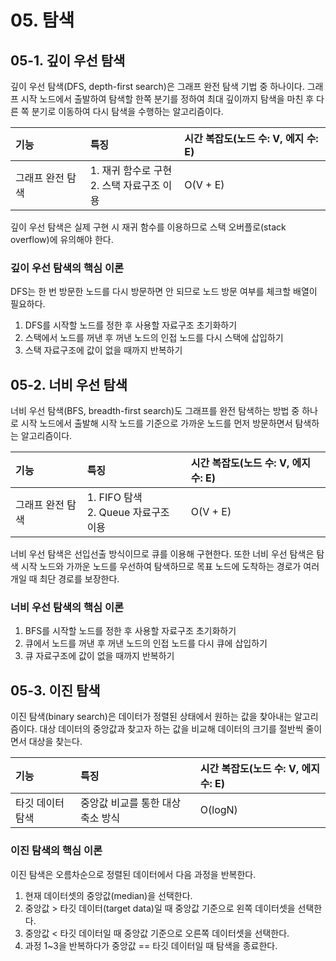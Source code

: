# 05. 탐색

## 05-1. 깊이 우선 탐색

깊이 우선 탐색(DFS, depth-first search)은 그래프 완전 탐색 기법 중 하나이다. 그래프 시작 노드에서 출발하여 탐색할 한쪽 분기를 정하여 최대 깊이까지 탐색을 마친 후 다른 쪽 분기로 이동하여 다시 탐색을 수행하는 알고리즘이다.

| 기능 | 특징 | 시간 복잡도(노드 수: V, 에지 수: E) |
| :-- | :-- | :-- |
| 그래프 완전 탐색 | 1. 재귀 함수로 구현<br>2. 스택 자료구조 이용 | O(V + E) |

깊이 우선 탐색은 실제 구현 시 재귀 함수를 이용하므로 스택 오버플로(stack overflow)에 유의해야 한다.

### 깊이 우선 탐색의 핵심 이론

DFS는 한 번 방문한 노드를 다시 방문하면 안 되므로 노드 방문 여부를 체크할 배열이 필요하다.

1. DFS를 시작할 노드를 정한 후 사용할 자료구조 초기화하기
2. 스택에서 노드를 꺼낸 후 꺼낸 노드의 인접 노드를 다시 스택에 삽입하기
3. 스택 자료구조에 값이 없을 때까지 반복하기

## 05-2. 너비 우선 탐색

너비 우선 탐색(BFS, breadth-first search)도 그래프를 완전 탐색하는 방법 중 하나로 시작 노드에서 출발해 시작 노드를 기준으로 가까운 노드를 먼저 방문하면서 탐색하는 알고리즘이다.

| 기능 | 특징 | 시간 복잡도(노드 수: V, 에지 수: E) |
| :-- | :-- | :-- |
| 그래프 완전 탐색 | 1. FIFO 탐색<br>2. Queue 자료구조 이용 | O(V + E) |

너비 우선 탐색은 선입선출 방식이므로 큐를 이용해 구현한다. 또한 너비 우선 탐색은 탐색 시작 노드와 가까운 노드를 우선하여 탐색하므로 목표 노드에 도착하는 경로가 여러 개일 때 최단 경로를 보장한다.

### 너비 우선 탐색의 핵심 이론

1. BFS를 시작할 노드를 정한 후 사용할 자료구조 초기화하기
2. 큐에서 노드를 꺼낸 후 꺼낸 노드의 인접 노드를 다시 큐에 삽입하기
3. 큐 자료구조에 값이 없을 때까지 반복하기

## 05-3. 이진 탐색

이진 탐색(binary search)은 데이터가 정렬된 상태에서 원하는 값을 찾아내는 알고리즘이다. 대상 데이터의 중앙값과 찾고자 하는 값을 비교해 데이터의 크기를 절반씩 줄이면서 대상을 찾는다.

| 기능 | 특징 | 시간 복잡도(노드 수: V, 에지 수: E) |
| :-- | :-- | :-- |
| 타깃 데이터 탐색 | 중앙값 비교를 통한 대상 축소 방식 | O(logN) |

### 이진 탐색의 핵심 이론

이진 탐색은 오름차순으로 정렬된 데이터에서 다음 과정을 반복한다.

1. 현재 데이터셋의 중앙값(median)을 선택한다.
2. 중앙값 > 타깃 데이터(target data)일 때 중앙값 기준으로 왼쪽 데이터셋을 선택한다.
3. 중앙값 < 타깃 데이터일 때 중앙값 기준으로 오른쪽 데이터셋을 선택한다.
4. 과정 1~3을 반복하다가 중앙값 == 타깃 데이터일 때 탐색을 종료한다.